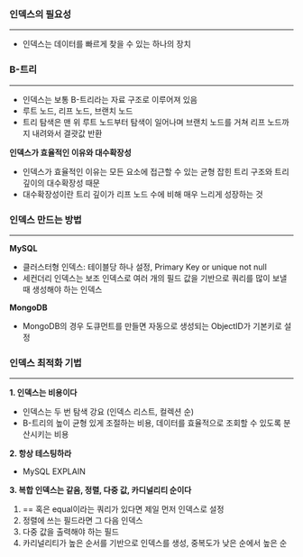 ### 인덱스의 필요성
---
- 인덱스는 데이터를 빠르게 찾을 수 있는 하나의 장치

### B-트리
---
- 인덱스는 보통 B-트리라는 자료 구조로 이루어져 있음
- 루트 노드, 리프 노드, 브랜치 노드
- 트리 탐색은 맨 위 루트 노드부터 탐색이 일어나며 브랜치 노드를 거쳐 리프 노드까지 내려와서 결괏값 반환

**인덱스가 효율적인 이유와 대수확장성**
- 인덱스가 효율적인 이유는 모든 요소에 접근할 수 있는 균형 잡힌 트리 구조와 트리 깊이의 대수확장성 때문
- 대수확장성이란 트리 깊이가 리프 노드 수에 비해 매우 느리게 성장하는 것

### 인덱스 만드는 방법
---
**MySQL**
- 클러스터형 인덱스: 테이블당 하나 설정, Primary Key or unique not null
- 세컨더리 인덱스는 보조 인덱스로 여러 개의 필드 값을 기반으로 쿼리를 많이 보낼 때 생성해야 하는 인덱스

**MongoDB**
- MongoDB의 경우 도큐먼트를 만들면 자동으로 생성되는 ObjectID가 기본키로 설정

### 인덱스 최적화 기법
---
**1. 인덱스는 비용이다**
- 인덱스는 두 번 탐색 강요 (인덱스 리스트, 컬렉션 순)
- B-트리의 높이 균형 있게 조절하는 비용, 데이터를 효율적으로 조회할 수 있도록 분산시키는 비용

**2. 항상 테스팅하라**
- MySQL EXPLAIN

**3. 복합 인덱스는 같음, 정렬, 다중 값, 카디널리티 순이다**
1. == 혹은 equal이라는 쿼리가 있다면 제일 먼저 인덱스로 설정
2. 정렬에 쓰는 필드라면 그 다음 인덱스
3. 다중 값을 출력해야 하는 필드
4. 카리널리티가 높은 순서를 기반으로 인덱스를 생성, 중복도가 낮은 순에서 높은 순
